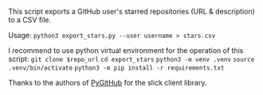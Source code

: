 This script exports a GitHub user's starred repositories (URL & description) to a CSV file.

Usage: `python3 export_stars.py --user username > stars.csv`

I recommend to use python virtual environment for the operation of this script:
`git clone $repo_url`
`cd export_stars`
`python3 -m venv .venv`
`source .venv/bin/activate`
`python3 -m pip install -r requirements.txt`

Thanks to the authors of [PyGitHub](https://github.com/PyGithub/PyGithub) for the slick client library.
